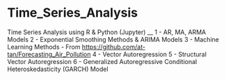# Time_Series_Analysis
Time Series Analysis using R &amp; Python (Jupyter) __
1 - AR, MA, ARMA Models
2 - Exponential Smoothing Methods & ARIMA Models
3 - Machine Learning Methods - From https://github.com/at-tan/Forecasting_Air_Pollution
4 - Vector Autoregression
5 - Structural Vector Autoregression
6 - Generalized Autoregressive Conditional Heteroskedasticity (GARCH) Model
